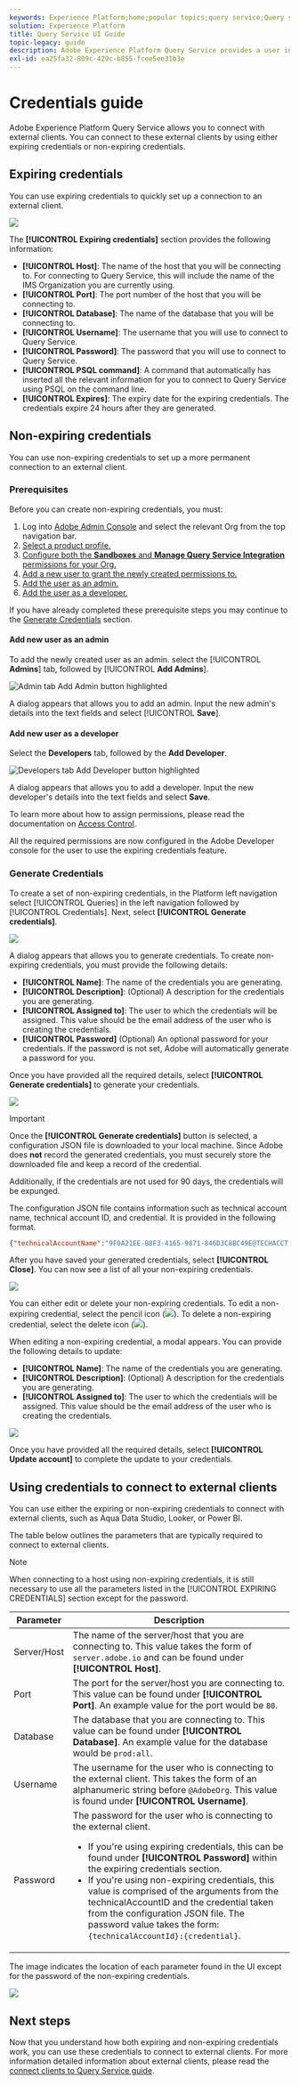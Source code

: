 ```yaml
---
keywords: Experience Platform;home;popular topics;query service;Query service;query;query editor;Query Editor;Query editor;
solution: Experience Platform
title: Query Service UI Guide
topic-legacy: guide
description: Adobe Experience Platform Query Service provides a user interface that can be used to write and execute queries, view previously executed queries, and access queries saved by users within your IMS Organization.
exl-id: ea25fa32-809c-429c-b855-fcee5ee31b3e
---
```

# Credentials guide

Adobe Experience Platform Query Service allows you to connect with external clients. You can connect to these external clients by using either expiring credentials or non-expiring credentials.

## Expiring credentials

You can use expiring credentials to quickly set up a connection to an external client.

![](../images/ui/credentials/expiring-credentials.png)

The **[!UICONTROL Expiring credentials]** section provides the following information:

- **[!UICONTROL Host]**: The name of the host that you will be connecting to. For connecting to Query Service, this will include the name of the IMS Organization you are currently using.
- **[!UICONTROL Port]**: The port number of the host that you will be connecting to.
- **[!UICONTROL Database]**: The name of the database that you will be connecting to.
- **[!UICONTROL Username]**: The username that you will use to connect to Query Service.
- **[!UICONTROL Password]**: The password that you will use to connect to Query Service.
- **[!UICONTROL PSQL command]**: A command that automatically has inserted all the relevant information for you to connect to Query Service using PSQL on the command line.
- **[!UICONTROL Expires]**: The expiry date for the expiring credentials. The credentials expire 24 hours after they are generated.

## Non-expiring credentials 

You can use non-expiring credentials to set up a more permanent connection to an external client.

### Prerequisites

Before you can create non-expiring credentials, you must:

1. Log into [Adobe Admin Console](https://adminconsole.adobe.com/) and select the relevant Org from the top navigation bar.
2. [Select a product profile.](../../access-control/ui/browse)
3. [Configure both the **Sandboxes** and **Manage Query Service Integration** permissions for your Org.](../../access-control/ui/permissions)
4. [Add a new user to grant the newly created permissions to.](../../access-control/ui/users)
5. [Add the user as an admin.](#Add-new-user-as-an-admin)
6. [Add the user as a developer.](#Add-new-user-as-a-developer)

If you have already completed these prerequisite steps you may continue to the [Generate Credentials](#Generate-Credentials) section.

#### Add new user as an admin

To add the newly created user as an admin. select the [!UICONTROL **Admins**] tab, followed by [!UICONTROL **Add Admins**].
 
![Admin tab Add Admin button highlighted](../images/ui/credentials/admins-tab-add-admin.png)

A dialog appears that allows you to add an admin. Input the new admin's details into the text fields and select [!UICONTROL **Save**].

#### Add new user as a developer

Select the **Developers** tab, followed by the **Add Developer**.

![Developers tab Add Developer button highlighted](../images/ui/credentials/developers-tab-add-developer.png)

A dialog appears that allows you to add a developer. Input the new developer's details into the text fields and select **Save**.

To learn more about how to assign permissions, please read the documentation on [Access Control](../../access-control/home.md).

All the required permissions are now configured in the Adobe Developer console for the user to use the expiring credentials feature.

### Generate Credentials

To create a set of non-expiring credentials, in the Platform left navigation select [!UICONTROL Queries] in the left navigation followed by [!UICONTROL Credentials]. Next, select **[!UICONTROL Generate credentials]**.

![](../images/ui/credentials/generate-credentials.png)

A dialog appears that allows you to generate credentials. To create non-expiring credentials, you must provide the following details:

- **[!UICONTROL Name]**: The name of the credentials you are generating.
- **[!UICONTROL Description]**: (Optional) A description for the credentials you are generating.
- **[!UICONTROL Assigned to]**: The user to which the credentials will be assigned. This value should be the email address of the user who is creating the credentials.
- **[!UICONTROL Password]** (Optional) An optional password for your credentials. If the password is not set, Adobe will automatically generate a password for you. 

Once you have provided all the required details, select **[!UICONTROL Generate credentials]** to generate your credentials.

![](../images/ui/credentials/create-account.png)

>[!IMPORTANT]
>
>Once the **[!UICONTROL Generate credentials]** button is selected, a configuration JSON file is downloaded to your local machine. Since Adobe does **not** record the generated credentials, you must securely store the downloaded file and keep a record of the credential.
>
>Additionally, if the credentials are not used for 90 days, the credentials will be expunged.

The configuration JSON file contains information such as technical account name, technical account ID, and credential. It is provided in the following format.

```json
{"technicalAccountName":"9F0A21EE-B8F3-4165-9871-846D3C8BC49E@TECHACCT.ADOBE.COM","credential":"3d184fa9e0b94f33a7781905c05203ee","technicalAccountId":"4F2611B8613AA3670A495E55"}
```

After you have saved your generated credentials, select **[!UICONTROL Close]**. You can now see a list of all your non-expiring credentials.

![](../images/ui/credentials/list-credentials.png)

You can either edit or delete your non-expiring credentials. To edit a non-expiring credential, select the pencil icon (![](../images/ui/credentials/edit-icon.png)). To delete a non-expiring credential, select the delete icon (![](../images/ui/credentials/delete-icon.png)).

When editing a non-expiring credential, a modal appears. You can provide the following details to update:

- **[!UICONTROL Name]**: The name of the credentials you are generating.
- **[!UICONTROL Description]**: (Optional) A description for the credentials you are generating.
- **[!UICONTROL Assigned to]**: The user to which the credentials will be assigned. This value should be the email address of the user who is creating the credentials.

![](../images/ui/credentials/update-credentials.png)

Once you have provided all the required details, select **[!UICONTROL Update account]** to complete the update to your credentials.

## Using credentials to connect to external clients

You can use either the expiring or non-expiring credentials to connect with external clients, such as Aqua Data Studio, Looker, or Power BI. 

The table below outlines the parameters that are typically required to connect to external clients.

>[!NOTE]
>
>When connecting to a host using non-expiring credentials, it is still necessary to use all the parameters listed in the [!UICONTROL EXPIRING CREDENTIALS] section except for the password.

| Parameter | Description |
|---|---|
| Server/Host  | The name of the server/host that you are connecting to. This value takes the form of `server.adobe.io` and can be found under **[!UICONTROL Host]**.  |
| Port  | The port for the server/host you are connecting to. This value can be found under **[!UICONTROL Port]**. An example value for the port would be `80`.  |
| Database  | The database that you are connecting to. This value can be found under **[!UICONTROL Database]**. An example value for the database would be `prod:all`. |
| Username  | The username for the user who is connecting to the external client. This takes the form of an alphanumeric string before `@AdobeOrg`. This value is found under **[!UICONTROL Username]**.  |
| Password  | The password for the user who is connecting to the external client. <ul><li>If you're using expiring credentials, this can be found under **[!UICONTROL Password]** within the expiring credentials section.</li><li>If you're using non-expiring credentials, this value is comprised of the arguments from the technicalAccountID and the credential taken from the configuration JSON file. The password value takes the form: `{technicalAccountId}:{credential}`.</li></ul>  |

The image indicates the location of each parameter found in the UI except for the password of the non-expiring credentials.

![](../images/ui/credentials/expiring-credentials.png)

## Next steps

Now that you understand how both expiring and non-expiring credentials work, you can use these credentials to connect to external clients. For more information detailed information about external clients, please read the [connect clients to Query Service guide](../clients/overview.md).
